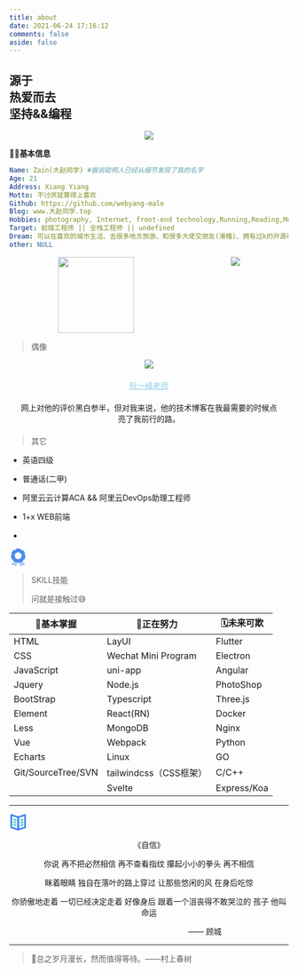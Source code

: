 ```yaml
---
title: about
date: 2021-06-24 17:16:12
comments: false
aside: false
---
```


<div class="aboutsiteTips"><h2 id="myTitle">源于<br><span class="aboutLove">热爱</span>而去<div class="masking"><span class="first-tips">坚持</span>&&<span class="program">编程</span></div></h2></div>

<div id="aplayer-xIKLmHBK" class="aplayer aplayer-tag-marker meting-tag-marker aplayer-withlrc aplayer-withlist" data-id="1980806180" data-server="netease" data-type="playlist" data-mode="circulation" data-autoplay="true" data-mutex="true" data-listmaxheight="280px" data-preload="auto" data-theme="#FF4081"></div>

<center>

![](https://cdn.jsdelivr.net/gh/webyang-male/yangimgs/i.png)

</center>

**👨‍🎓基本信息**

````yaml
Name: Zain(大赵同学) #据说聪明人已经从细节发现了我的名字
Age: 21
Address: Xiang Yiang
Motto: 不讨厌就算得上喜欢
Github: https://github.com/webyang-male
Blog: www.大赵同学.top
Hobbies: photography, Internet, front-end technology,Running,Reading,Music,ACGN
Target: 前端工程师 || 全栈工程师 || undefined
Dream: 可以在喜欢的城市生活、去很多地方旅游、和很多大佬交朋友(滑稽)、拥有过k的开源项目、还有那个ta（皆为不切实际的）
other: NULL
````

<div style="display: flex;justify-content:space-around;">
  <img height="137px" src="https://github-readme-stats.vercel.app/api?username=webyang-male&hide_title=true&hide_border=true&show_icons=trueline_height=21&text_color=000&icon_color=000&bg_color=0,ea6161,ffc64d,fffc4d,52fa5a&theme=graywhite" />
  <img   src="https://github-readme-stats.vercel.app/api/top-langs/?username=webyang-male&layout=compact&theme=buefy&hide_border=true)](https://github.com/webyang-male/github-readme-stats">
</div>








<div class="success">
<blockquote>
<p>偶像</p>
</blockquote>
</div>


<center>

![](https://s1.imagehub.cc/images/2021/04/29/495ce7e12ff4d6b547ae973ae7e507e8.png)

</center>

<center style="margin-top:20px;"><a style="color:skyblue;" href="https://baike.baidu.com/item/%E9%98%AE%E4%B8%80%E5%B3%B0/7124570?fr=aladdin">阮一峰老师</a></center>

<center style="margin:20px;">  网上对他的评价黑白参半，但对我来说，他的技术博客在我最需要的时候点亮了我前行的路。</center>

<div class="warning">
<blockquote>
<p>其它</p>
</blockquote>
</div>


- 英语四级

- 普通话(二甲)

- 阿里云云计算ACA  && 阿里云DevOps助理工程师

- 1+x WEB前端

- <font style="color:#fff;">获得校奖学金一等和二等</font>

  
  

<svg t="1608996130766" class="icon" viewBox="0 0 1024 1024" version="1.1" xmlns="http://www.w3.org/2000/svg" p-id="8221" width="32" height="32"><path d="M930.926254 408.920354v-5.663717a37.758112 37.758112 0 0 0-15.858407-28.318584l-47.952803-33.227139 29.451328-51.728613a37.758112 37.758112 0 0 0 1.887905-32.471977 425.533923 425.533923 0 0 0-139.705014-176.707964 37.758112 37.758112 0 0 0-32.849558-5.286136l-55.882006 17.368732L648.495575 37.758112a37.758112 37.758112 0 0 0-24.165192-21.899705 412.696165 412.696165 0 0 0-224.660766 0A37.758112 37.758112 0 0 0 375.504425 37.758112l-21.522124 55.126844L298.100295 75.516224a37.758112 37.758112 0 0 0-32.471976 5.286136A423.646018 423.646018 0 0 0 125.545723 257.510324a37.758112 37.758112 0 0 0 1.887905 32.471977l29.451328 51.728613-47.952803 33.227139a37.758112 37.758112 0 0 0-15.480826 27.941003v19.634218a424.778761 424.778761 0 0 0 50.595871 201.628319 37.758112 37.758112 0 0 0 26.808259 18.879056l57.392331 8.684366-5.286136 58.147492a37.758112 37.758112 0 0 0 12.082596 29.828909 415.339233 415.339233 0 0 0 203.516224 98.926254h6.418879A37.758112 37.758112 0 0 0 469.899705 830.678466l41.911504-37.758112 42.289086 37.758112a37.758112 37.758112 0 0 0 30.961652 9.439528 415.339233 415.339233 0 0 0 203.516224-98.926254 34.737463 34.737463 0 0 0 12.082596-29.828908l-4.153392-58.147493 57.769911-11.327433a37.758112 37.758112 0 0 0 26.430679-18.879056 425.156342 425.156342 0 0 0 50.973451-201.628319c-0.377581-3.39823-0.377581-6.041298-0.755162-12.460177z m-419.115045 211.067847a200.873156 200.873156 0 1 1 200.873157-200.495576 200.495575 200.495575 0 0 1-200.873157 200.495576z" fill="#4E8CEE" p-id="8222"></path><path d="M797.262537 782.725664a445.168142 445.168142 0 0 1-203.138643 93.262537 37.758112 37.758112 0 0 1-12.837758 0l31.716814 120.448377a40.778761 40.778761 0 0 0 30.961652 26.80826h7.174041a41.533923 41.533923 0 0 0 30.961652-14.348083L739.115044 943.952802l106.477876 26.053098a37.758112 37.758112 0 0 0 42.666667-13.970502 40.778761 40.778761 0 0 0 0-46.820059zM443.846608 876.743363h-6.796461a447.811209 447.811209 0 0 1-209.557522-98.171092l-92.884955 132.908555a37.758112 37.758112 0 0 0 43.044247 58.902655l106.100295-26.430679 56.637169 65.321534a41.156342 41.156342 0 0 0 30.961651 14.725664h8.306785a40.40118 40.40118 0 0 0 30.20649-28.318584l35.115044-118.182891z" fill="#A6C5F6" p-id="8223"></path></svg>

<div class="danger">
<blockquote>
<p>SKILL技能</p>
<p>问就是接触过😅</p>
</blockquote>
</div>


| 🏅基本掌握          | 💪正在努力              | 🗓️未来可欺   |
| ------------------ | ---------------------- | ----------- |
| HTML               | LayUI                  | Flutter     |
| CSS                | Wechat Mini Program    | Electron    |
| JavaScript         | uni-app                | Angular     |
| Jquery             | Node.js                | PhotoShop   |
| BootStrap          | Typescript             | Three.js    |
| Element            | React(RN)              | Docker      |
| Less               | MongoDB                | Nginx       |
| Vue                | Webpack                | Python      |
| Echarts            | Linux                  | GO          |
| Git/SourceTree/SVN | tailwindcss（CSS框架） | C/C++       |
|                    | Svelte                 | Express/Koa |

------

<svg t="1608996173031" class="icon" viewBox="0 0 1024 1024" version="1.1" xmlns="http://www.w3.org/2000/svg" p-id="10227" width="32" height="32"><path d="M673.9 736.2c-13.7 0-26.9-7.6-33.4-20.6-9.2-18.4-1.7-40.9 16.7-50.1l99.6-49.8c18.4-9.2 40.9-1.8 50.1 16.7 9.2 18.4 1.7 40.9-16.7 50.1l-99.6 49.8c-5.4 2.6-11.1 3.9-16.7 3.9zM673.9 586.8c-13.7 0-26.9-7.6-33.4-20.6-9.2-18.4-1.7-40.9 16.7-50.1l99.6-49.8c18.4-9.2 40.9-1.7 50.1 16.7 9.2 18.4 1.7 40.9-16.7 50.1l-99.6 49.8c-5.4 2.6-11.1 3.9-16.7 3.9zM673.9 437.5c-13.7 0-26.9-7.6-33.4-20.6-9.2-18.4-1.7-40.9 16.7-50.1l99.6-49.8c18.4-9.2 40.9-1.8 50.1 16.7 9.2 18.4 1.7 40.9-16.7 50.1l-99.6 49.8c-5.4 2.6-11.1 3.9-16.7 3.9zM362.7 723.7c-5.6 0-11.3-1.3-16.7-3.9L246.5 670c-18.4-9.2-25.9-31.6-16.7-50.1 9.2-18.4 31.7-25.9 50.1-16.7l99.6 49.8c18.4 9.2 25.9 31.6 16.7 50.1-6.6 13-19.8 20.6-33.5 20.6zM362.7 574.4c-5.6 0-11.3-1.3-16.7-3.9l-99.6-49.8c-18.4-9.2-25.9-31.6-16.7-50.1 9.2-18.4 31.7-25.9 50.1-16.7l99.6 49.8c18.4 9.2 25.9 31.6 16.7 50.1-6.5 13-19.7 20.6-33.4 20.6zM362.7 425c-5.6 0-11.3-1.3-16.7-3.9l-99.6-49.8c-18.4-9.2-25.9-31.6-16.7-50.1 9.2-18.4 31.7-25.9 50.1-16.7l99.6 49.8c18.4 9.2 25.9 31.6 16.7 50.1-6.5 13-19.7 20.6-33.4 20.6z" fill="#29CCB6" p-id="10228"></path><path d="M512.1 985.1c-10.5 0-20.8-3.3-29.5-9.7-12.8-9.4-20.3-24.3-20.3-40.1V213.4c0-21.8 14.1-41 34.9-47.5L895.5 41.4c15.1-4.7 31.6-2 44.3 7.4 12.8 9.4 20.3 24.3 20.3 40.1v721.9c0 21.8-14.1 41-34.9 47.5L526.9 982.8c-4.8 1.5-9.8 2.3-14.8 2.3zM561.9 250v617.5l298.7-93.3V156.7L561.9 250z" fill="#4585F5" p-id="10229"></path><path d="M512.1 985.1c-5 0-10-0.8-14.9-2.3L99 858.3c-20.8-6.4-35-25.7-35-47.5V89c0-15.8 7.5-30.7 20.3-40.1 12.8-9.4 29.2-12.1 44.3-7.4L526.9 166c20.8 6.5 34.9 25.7 34.9 47.5v721.9c0 15.8-7.5 30.7-20.3 40.1a49.7 49.7 0 0 1-29.4 9.6zM163.6 774.2l298.7 93.3V250l-298.7-93.3v617.5z" fill="#4585F5" p-id="10230"></path></svg>

<center>

《自信》

你说
再不把必然相信
再不查看指纹
攥起小小的拳头
再不相信


眯着眼睛
独自在落叶的路上穿过
让那些悠闲的风
在身后吃惊

你骄傲地走着
一切已经决定走着
好像身后
跟着一个沮丧得不敢哭泣的
孩子
他叫命运

<span style=" position: relative;right: -20%;">—— 顾城</span>

</center>

------

> 🌸总之岁月漫长，然而值得等待。——村上春树

